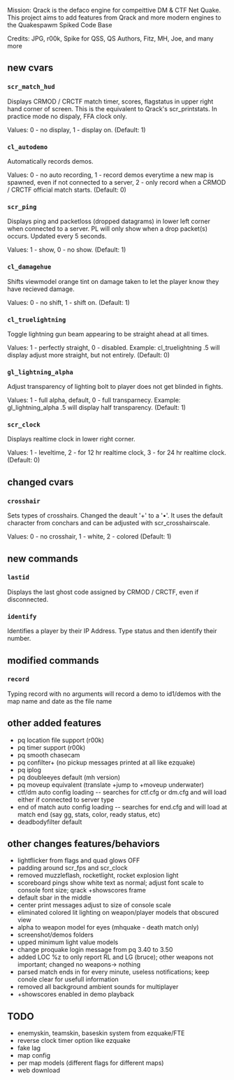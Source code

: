 Mission: 
Qrack is the defaco engine for compeittive DM & CTF Net Quake. This project aims to add features from Qrack and more modern engines to the Quakespawm Spiked Code Base

Credits:
JPG, r00k, Spike for QSS, QS Authors, Fitz, MH, Joe, and many more

## new cvars

### `scr_match_hud`

Displays CRMOD / CRCTF match timer, scores, flagstatus in upper right hand corner of screen. This is the equivalent to Qrack's scr_printstats. In practice mode no dispaly, FFA clock only. 

Values: 0 - no display, 1 - display on. (Default: 1)

### `cl_autodemo`

Automatically records demos.   

Values: 0 - no auto recording, 1 - record demos everytime a new map is spawned, even if not connected to a server, 2 - only record when a CRMOD / CRCTF official match starts.
(Default: 0)

### `scr_ping`

Displays ping and packetloss (dropped datagrams) in lower left corner when connected to a server. PL will only show when a drop packet(s) occurs. Updated every 5 seconds. 

Values: 1 - show, 0 - no show. 
(Default: 1)

### `cl_damagehue`

Shifts viewmodel orange tint on damage taken to let the player know they have recieved damage. 

Values: 0 - no shift, 1 - shift on. 
(Default: 1)

### `cl_truelightning`

Toggle lightning gun beam appearing to be straight ahead at all times.

Values: 1 - perfectly straight, 0 - disabled. Example: cl_truelightning .5 will display adjust more straight, but not entirely. 
(Default: 0)

### `gl_lightning_alpha`

Adjust transparency of lighting bolt to player does not get blinded in fights.

Values: 1 - full alpha, default, 0 - full transparnecy. Example: gl_lightning_alpha .5 will display half transparency. 
(Default: 1)

### `scr_clock`

Displays realtime clock in lower right corner.

Values: 1 - leveltime, 2 - for 12 hr realtime clock, 3 - for 24 hr realtime clock.
(Default: 0)

## changed cvars

### `crosshair`

Sets types of crosshairs. Changed the deault '+' to a '•'. It uses the default character from conchars and can be adjusted with scr_crosshairscale. 

Values: 0 - no crosshair, 1 - white, 2 - colored
(Default: 1)

## new commands

### `lastid`

Displays the last ghost code assigned by CRMOD / CRCTF, even if disconnected. 

### `identify`

Identifies a player by their IP Address. Type status and then identify their number.  

## modified commands

### `record`

Typing record with no arguments will record a demo to id1/demos with the map name and date as the file name

## other added features

* pq location file support (r00k)
* pq timer support (r00k)
* pq smooth chasecam
* pq confilter+ (no pickup messages printed at all like ezquake)
* pq iplog
* pq doubleeyes default (mh version)
* pq moveup equivalent (translate +jump to +moveup underwater)
* ctf/dm auto config loading -- searches for ctf.cfg or dm.cfg and will load either if connected to server type
* end of match auto config loading -- searches for end.cfg and will load at match end (say gg, stats, color, ready status, etc)
* deadbodyfilter default

## other changes features/behaviors

* lightflicker from flags and quad glows OFF
* padding around scr_fps and scr_clock
* removed muzzleflash, rocketlight, rocket explosion light
* scoreboard pings show white text as normal; adjust font scale to console font size;  qrack +showscores frame
* default sbar in the middle
* center print messages adjust to size of console scale
* eliminated colored lit lighting on weapon/player models that obscured view
* alpha to weapon model for eyes (mhquake - death match only)
* screenshot/demos folders
* upped minimum light value models
* change proquake login message from pq 3.40 to 3.50
* added LOC %z to only report RL and LG (bruce); other weapons not important; changed no weapons-> nothing
* parsed match ends in for every minute, useless notifications; keep conole clear for usefull information
* removed all background ambient sounds for multiplayer
* +showscores enabled in demo playback

## TODO

* enemyskin, teamskin, baseskin system from ezquake/FTE
* reverse clock timer option like ezquake
* fake lag
* map config
* per map models (different flags for different maps)
* web download
